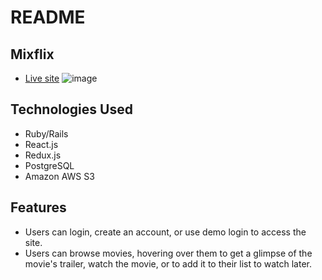# README

## Mixflix

- [Live site](http://aa-mixflix.herokuapp.com/#/)
![image](https://user-images.githubusercontent.com/73470658/112643476-caf0ba80-8e1a-11eb-9bf1-68945d0a9a56.png)


## Technologies Used
- Ruby/Rails
- React.js
- Redux.js
- PostgreSQL
- Amazon AWS S3

## Features
- Users can login, create an account, or use demo login to access the site.
- Users can browse movies, hovering over them to get a glimpse of the movie's trailer, watch the movie, or to add it to their list to watch later.
